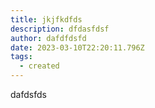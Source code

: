 ```yaml
---
title: jkjfkdfds
description: dfdasfdsf
author: dafdfdsfd
date: 2023-03-10T22:20:11.796Z
tags:
  - created
---
```

dafdsfds